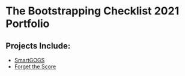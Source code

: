 # The Bootstrapping Checklist 2021 Portfolio

## Projects Include:
- [SmartGOGS](/projects/smartGOGS.pdf)
- [Forget the Score](/projects/Forget-The-Score.pdf)

